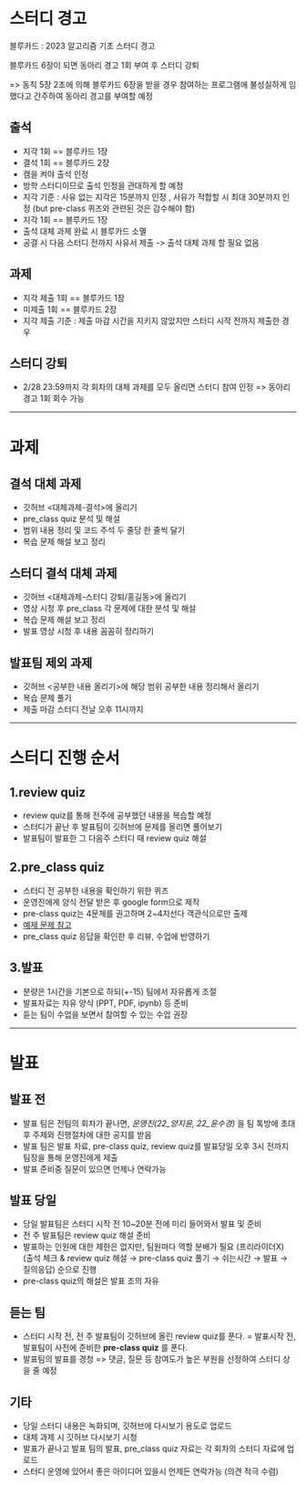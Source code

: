 스터디 경고
====
블루카드 : 2023 알고리즘 기초 스터디 경고



블루카드 6장이 되면 동아리 경고 1회 부여 후 스터디 강퇴


=> 동칙 5장 2조에 의해 블루카드 6장을 받을 경우 참여하는 프로그램에 불성실하게 임했다고 간주하여 동아리 경고를 부여할 예정

출석
----
- 지각 1회 == 블루카드 1장
- 결석 1회 == 블루카드 2장
- 캠을 켜야 출석 인정
- 방학 스터디이므로 출석 인정을 관대하게 할 예정
- 지각 기준 : 사유 없는 지각은 15분까지 인정 , 사유가 적합할 시 최대 30분까지 인정 (but pre-class 퀴즈와 관련된 것은 감수해야 함)
- 지각 1회 == 블루카드 1장 
- 출석 대체 과제 완료 시 블루카드 소멸
- 공결 시 다음 스터디 전까지 사유서 제출 -> 출석 대체 과제 할 필요 없음

과제
---
- 지각 제출 1회 == 블루카드 1장
- 미제출 1회 == 블루카드 2장
- 지각 제출 기준 : 제출 마감 시간을 지키지 않았지만 스터디 시작 전까지 제출한 경우

스터디 강퇴
----
- 2/28 23:59까지 각 회차의 대체 과제를 모두 올리면 스터디 참여 인정 => 동아리 경고 1회 회수 가능


*********

과제
=====
결석 대체 과제
------
- 깃허브 <대체과제-결석>에 올리기
- pre_class quiz 분석 및 해설
- 범위 내용 정리 및 코드 주석 두 줄당 한 줄씩 달기
- 복습 문제 해설 보고 정리


스터디 결석 대체 과제
-----
- 깃허브 <대체과제-스터디 강퇴/홍길동>에 올리기
- 영상 시청 후 pre_class 각 문제에 대한 분석 및 해설
- 복습 문제 해설 보고 정리
- 발표 영상 시청 후 내용 꼼꼼히 정리하기 

발표팀 제외 과제
----
- 깃허브 <공부한 내용 올리기>에 해당 범위 공부한 내용 정리해서 올리기
- 복습 문제 풀기
- 제출 마감 스터디 전날 오후 11시까지



***************

스터디 진행 순서
====
1.review quiz
-------
- review quiz를 통해 전주에 공부했던 내용을 복습할 예정
- 스터디가 끝난 후 발표팀이 깃허브에 문제를 올리면 풀어보기
- 발표팀이 발표한 그 다음주 스터디 때 review quiz 해설


2.pre_class quiz
----------
- 스터디 전 공부한 내용을 확인하기 위한 퀴즈
- 운영진에게 양식 전달 받은 후 google form으로 제작 
- pre-class quiz는 4문제를 권고하며 2~4지선다 객관식으로만 출제
- [예제 문제 참고](https://docs.google.com/forms/d/e/1FAIpQLSdXGfPg8TnhkBoUn1Lyuh6J2CIQgY_MWy2m3FNfRd0l-SfcHA/viewform)
- pre_class quiz 응답을 확인한 후 리뷰, 수업에 반영하기



3.발표
--------
- 분량은 1시간을 기본으로 하되(+-15) 팀에서 자유롭게 조절
- 발표자료는 자유 양식 (PPT, PDF, ipynb) 등 준비
- 듣는 팀이 수업을 보면서 참여할 수 있는 수업 권장



*********
발표 
=====
발표 전
---------
- 발표 팀은 전팀의 회차가 끝나면, *운영진(22_양지윤, 22_윤수경)* 을 팀 톡방에 초대 후 주제와 진행절차에 대한 공지를 받음
- 발표 팀은 발표 자료, pre-class quiz, review quiz를 발표당일 오후 3시 전까지 팀장을 통해 운영진에게 제출
- 발표 준비중 질문이 있으면 언제나 연락가능

발표 당일
-----------
 -  당일 발표팀은 스터디 시작 전 10~20분 전에 미리 들어와서 발표 및 준비
 -  전 주 발표팀은 review quiz 해설 준비
 - 발표하는 인원에 대한 제한은 없지만, 팀원마다 역할 분배가 필요 (프리라이더X)
  (출석 체크 & review quiz 해설 → pre-class quiz 풀기 → 쉬는시간 → 발표 → 질의응답) 순으로 진행
 - pre-class quiz의 해설은 발표 조의 자유

듣는 팀
------------
- 스터디 시작 전, 전 주 발표팀이 깃허브에 올린 review quiz를 푼다.
= 발표시작 전, 발표팀이 사전에 준비한 **pre-class quiz** 를 푼다.
- 발표팀의 발표를 경청 => 댓글, 질문 등 참여도가 높은 부원을 선정하여 스터디 상을 줄 예정




## 기타
- 당일 스터디 내용은 녹화되며, 깃허브에 다시보기 용도로 업로드
- 대체 과제 시 깃허브 다시보기 시청
- 발표가 끝나고 발표 팀의 발표, pre_class quiz 자료는 각 회차의 스터디 자료에 업로드
- 스터디 운영에 있어서 좋은 아이디어 있을시 언제든 연락가능 (의견 적극 수렴)
